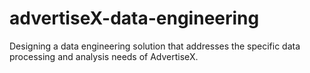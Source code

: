 # advertiseX-data-engineering
Designing a data engineering solution that addresses the specific data processing and analysis needs of AdvertiseX.

